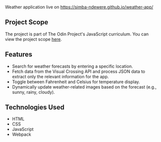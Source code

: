Weather application live on https://simba-ndewere.github.io/weather-app/ 

## Project Scope
The project is part of The Odin Project's JavaScript curriculum. You can view the project scope [here](https://www.theodinproject.com/lessons/node-path-javascript-weather-app#project-solution).

## Features
- Search for weather forecasts by entering a specific location.
- Fetch data from the Visual Crossing API and process JSON data to extract only the relevant information for the app.
- Toggle between Fahrenheit and Celsius for temperature display.
- Dynamically update weather-related images based on the forecast (e.g., sunny, rainy, cloudy).

## Technologies Used
- HTML
- CSS
- JavaScript
- Webpack
